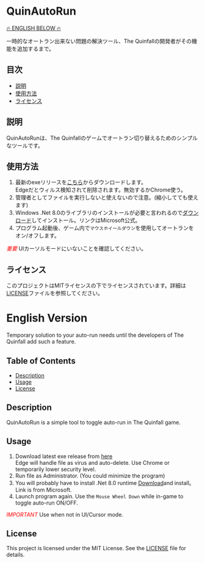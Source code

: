 # QuinAutoRun
[🔥 ENGLISH BELOW 🔥](#english-version)

一時的なオートラン出来ない問題の解決ツール、The Quinfallの開発者がその機能を追加するまで。

## 目次

- [説明](#説明)
- [使用方法](#使用方法)
- [ライセンス](#ライセンス)


## 説明

QuinAutoRunは、The Quinfallのゲームでオートラン切り替えるためのシンプルなツールです。

## 使用方法

1. 最新のexeリリースを[こちら](https://github.com/beetron/QuinAutoRun/releases/download/v.1.0/QuinAutoRun-v1.0c.zip)からダウンロードします。<br>
   Edgeだとウィルス検知されて削除されます。無効するかChrome使う。
3. 管理者としてファイルを実行しないと使えないので注意。(縮小してても使えます)
4. Windows .Net 8.0のライブラリのインストールが必要と言われるので[ダウンロード](https://download.visualstudio.microsoft.com/download/pr/f1e7ffc8-c278-4339-b460-517420724524/f36bb75b2e86a52338c4d3a90f8dac9b/windowsdesktop-runtime-8.0.12-win-x64.exe)してインストール。リンクはMicrosoft公式。
5. プログラム起動後、ゲーム内で`マウスホイールダウン`を使用してオートランをオン/オフします。

<span style="color:red;">*重要*</span>  UIカーソルモードにいないことを確認してください。

## ライセンス

このプロジェクトはMITライセンスの下でライセンスされています。詳細は[LICENSE](LICENSE)ファイルを参照してください。

# English Version

Temporary solution to your auto-run needs until the developers of The Quinfall add such a feature.

## Table of Contents

- [Description](#description)
- [Usage](#usage)
- [License](#license)

## Description

QuinAutoRun is a simple tool to toggle auto-run in The Quinfall game.

## Usage

1. Download latest exe release from [here](https://github.com/beetron/QuinAutoRun/releases/download/v.1.0b/QuinAutoRun-v1.0c.zip)<br>
   Edge will handle file as virus and auto-delete.  Use Chrome or temporarily lower security level.
2. Run file as Administrator. (You could minimize the program)
3. You will probably have to install .Net 8.0 runtime [Download](https://download.visualstudio.microsoft.com/download/pr/f1e7ffc8-c278-4339-b460-517420724524/f36bb75b2e86a52338c4d3a90f8dac9b/windowsdesktop-runtime-8.0.12-win-x64.exe)and install。Link is from Microsoft.
4. Launch program again.  Use the `Mouse Wheel Down` while in-game to toggle auto-run ON/OFF.

<span style="color:red;">*IMPORTANT*</span>  Use when not in UI/Cursor mode.

## License

This project is licensed under the MIT License. See the [LICENSE](LICENSE) file for details.
